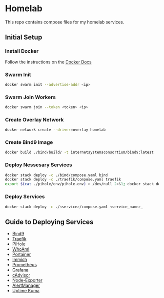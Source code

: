 # Homelab

This repo contains compose files for my homelab services.

## Initial Setup

### Install Docker

Follow the instructions on the [Docker Docs](https://docs.docker.com/engine/install/)

### Swarm Init

```bash
docker swarm init --advertise-addr <ip>
```

### Swarm Join Workers

```bash
docker swarm join --token <token> <ip>
```

### Create Overlay Network

```bash
docker network create --driver=overlay homelab
```

### Create Bind9 Image

```bash
docker build ./bind/build/ -t internetsystemsconsortium/bind9:latest
```

### Deploy Nessesary Services

```bash
docker stack deploy -c ./bind/compose.yaml bind
docker stack deploy -c ./traefik/compose.yaml traefik
export $(cat ./pihole/env/pihole.env) > /dev/null 2>&1; docker stack deploy -c ./pihole/compose.yaml pihole
```

### Deploy Services

```bash
docker stack deploy -c ./<service>/compose.yaml <service_name>_
```

## Guide to Deploying Services

- [Bind9](./bind/README.md)
- [Traefik](./traefik/README.md)
- [PiHole](./pihole/README.md)
- [WhoAmI](./whoami/README.md)
- [Portainer](./portainer/README.md)
- [Immich](./immich/README.md)
- [Prometheus](./prometheus/README.md)
- [Grafana](./grafana/README.md)
- [cAdvisor](./cadvisor/README.md)
- [Node-Exporter](./node-exporter/README.md)
- [AlertManager](./alertmanager/README.md)
- [Uptime Kuma](./uptime-kuma/README.md)
